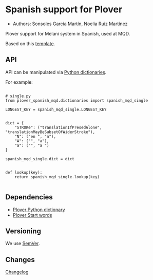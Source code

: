 # Spanish support for Plover #

*	Authors: Sonsoles García Martín, Noelia Ruiz Martínez

Plover support for Melani system in Spanish, used at MQD.

Based on this [template](https://github.com/benoit-pierre/plover_template_system).

## API ##

API can be manipulated via [Python dictionaries](https://github.com/benoit-pierre/plover_python_dictionary).

For example:

```

# single.py
from plover_spanish_mqd.dictionaries import spanish_mqd_single

LONGEST_KEY = spanish_mqd_single.LONGEST_KEY


dict = {
	"STROKe": ("translationIfPresedAlone", "translationMayBeSubsetOfWiderStroke"),
	"N": ("en ", "n"),
	"A": ("", "a"),
	"a": ("", "a ")
}

spanish_mqd_single.dict = dict


def lookup(key):
	return spanish_mqd_single.lookup(key)


```


## Dependencies ##

* [Plover Python dictionary](https://github.com/benoit-pierre/plover_python_dictionary)
* [Plover Start words](https://github.com/nvdaes/plover_start_words)

## Versioning ##

We use [SemVer](https://semver.org/).

## Changes ##

[Changelog](https://github.com/nvdaes/plover_spanish_mqd/blob/main/CHANGELOG.md)
